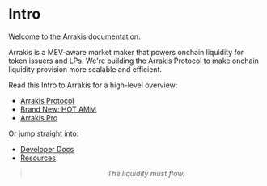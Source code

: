 # Intro

Welcome to the Arrakis documentation.

Arrakis is a MEV-aware market maker that powers onchain liquidity for token issuers and LPs. We're building the Arrakis Protocol to make onchain liquidity provision more scalable and efficient.

Read this Intro to Arrakis for a high-level overview:

- [Arrakis Protocol](../text/introduction/arrakisInfra.md)
- [Brand New: HOT AMM](../text/introduction/integrations/hotAmm.md)
- [Arrakis Pro](../text/introduction/arrakisPro.md)

Or jump straight into:

- [Developer Docs](../text/arrakisModular/overview.md)
- [Resources](../text/resources/overview.md)

> _<center>The liquidity must flow.<center>_
